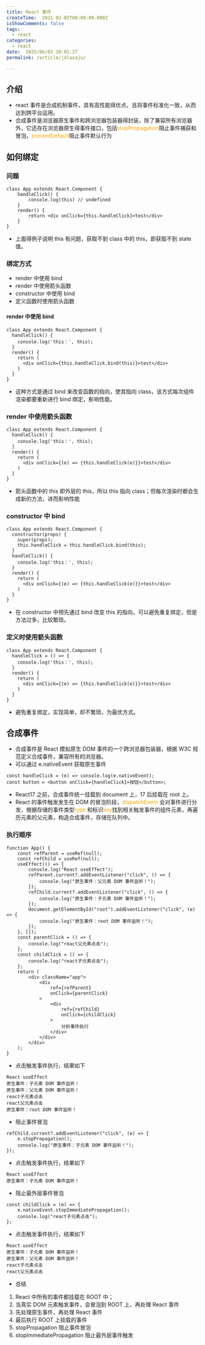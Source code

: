 ```yaml
---
title: React 事件
createTime:  2021-02-02T00:00:00.000Z
isShowComments: false
tags:
  - react
categories:
  - react
date:  2025/06/03 20:01:27
permalink: /article/j4laxaju/

---
```


## 介绍

-   react 事件是合成机制事件，具有高性能得优点，且将事件标准化一致，从而达到跨平台运用。
-   合成事件是浏览器原生事件和跨浏览器包装器得封装，除了兼容所有浏览器外，它还存在浏览器原生得事件接口，包括<font color="orange">stopPropagation</font>阻止事件捕获和冒泡，<font color="orange">preventDefault</font>阻止事件默认行为

## 如何绑定

### 问题

```
class App extends React.Component {
    handleClick() {
        console.log(this) // undefined
    }
    render() {
        return <div onClick={this.handleClick}>test</div>
    }
}
```

-   上面得例子说明 this 有问题，获取不到 class 中的 this，即获取不到 state 值。

### 绑定方式

-   render 中使用 bind
-   render 中使用箭头函数
-   constructor 中使用 bind
-   定义函数时使用箭头函数

#### render 中使用 bind

```
class App extends React.Component {
  handleClick() {
    console.log('this：', this);
  }
  render() {
    return (
      <div onClick={this.handleClick.bind(this)}>test</div>
    )
  }
}
```

-   这种方式是通过 bind 来改变函数的指向，使其指向 class，该方式每次组件渲染都要重新进行 bind 绑定，影响性能。

### render 中使用箭头函数

```
class App extends React.Component {
  handleClick() {
    console.log('this：', this);
  }
  render() {
    return (
      <div onClick={(e) => {this.handleClick(e)}}>test</div>
    )
  }
}
```

-   箭头函数中的 this 即外层的 this，所以 this 指向 class；但每次渲染时都会生成新的方法，进而影响性能

### constructor 中 bind

```
class App extends React.Component {
  constructor(props) {
    super(props);
    this.handleClick = this.handleClick.bind(this);
  }
  handleClick() {
    console.log('this：', this);
  }
  render() {
    return (
      <div onClick={(e) => {this.handleClick(e)}}>test</div>
    )
  }
}
```

-   在 constructor 中预先通过 bind 改变 this 的指向，可以避免重复绑定，但是方法过多，比较繁琐。

### 定义时使用箭头函数

```
class App extends React.Component {
  handleClick = () => {
    console.log('this：', this);
  }
  render() {
    return (
      <div onClick={(e) => {this.handleClick(e)}}>test</div>
    )
  }
}
```

-   避免重复绑定，实现简单，却不繁琐，为最优方式。

## 合成事件

-   合成事件是 React 模拟原生 DOM 事件的一个跨浏览器包装器，根据 W3C 规范定义合成事件，兼容所有的浏览器。
-   可以通过 e.nativeEvent 获取原生事件

```
const handleClick = (e) => console.log(e.nativeEvent);
const button = <button onClick={handleClick}>按钮</button>;
```

-   React17 之前，合成事件统一挂载到 document 上，17 后挂载在 root 上。
-   React 的事件触发发生在 DOM 的冒泡阶段，<font color="orange">dispatchEvent</font> 会对事件进行分发，根据存储的事件类型<font color="orange">type</font> 和标识<font color="orange">key</font>找到相关触发事件的组件元素，再遍历元素的父元素，构造合成事件，存储在队列中。

### 执行顺序

```
function App() {
	const refParent = useRef(null);
	const refChild = useRef(null);
	useEffect(() => {
		console.log("React useEffect");
		refParent.current?.addEventListener("click", () => {
			console.log("原生事件：父元素 DOM 事件监听！");
		});
		refChild.current?.addEventListener("click", () => {
			console.log("原生事件：子元素 DOM 事件监听！");
		});
		document.getElementById("root").addEventListener("click", (e) => {
			console.log("原生事件：root DOM 事件监听！");
		});
	}, []);
	const parentClick = () => {
		console.log("react父元素点击");
	};
	const childClick = () => {
		console.log("react子元素点击");
	};
	return (
		<div className="app">
			<div
				ref={refParent}
				onClick={parentClick}
			>
				<div
					ref={refChild}
					onClick={childClick}
				>
					分析事件执行
				</div>
			</div>
		</div>
	);
}
```

-   点击触发事件执行，结果如下

```
React useEffect
原生事件：子元素 DOM 事件监听！
原生事件：父元素 DOM 事件监听！
react子元素点击
react父元素点击
原生事件：root DOM 事件监听！
```

-   阻止事件冒泡

```
refChild.current?.addEventListener("click", (e) => {
    e.stopPropagation();
    console.log("原生事件：子元素 DOM 事件监听！");
});
```

-   点击触发事件执行，结果如下

```
React useEffect
原生事件：子元素 DOM 事件监听！
```

-   阻止最外层事件冒泡

```
const childClick = (e) => {
    e.nativeEvent.stopImmediatePropagation();
    console.log("react子元素点击");
};
```

-   点击触发事件执行，结果如下

```
React useEffect
原生事件：子元素 DOM 事件监听！
原生事件：父元素 DOM 事件监听！
react子元素点击
react父元素点击
```

-   总结

1. React 中所有的事件都挂载在 ROOT 中；
2. 当真实 DOM 元素触发事件，会冒泡到 ROOT 上，再处理 React 事件
3. 先处理原生事件，再处理 React 事件
4. 最后执行 ROOT 上挂载的事件
5. stopPropagation 阻止事件冒泡
6. stopImmediatePropagation 阻止最外层事件触发
